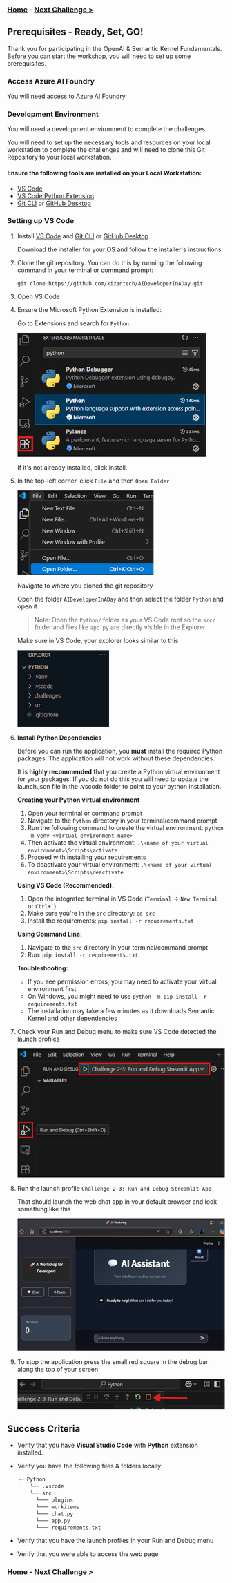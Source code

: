 ### **[Home](../../README.md)** - [Next Challenge >](./Challenge-01-Azure-AI-Foundry.md)

## Prerequisites - Ready, Set, GO!

Thank you for participating in the OpenAI & Semantic Kernel Fundamentals. Before you can start the workshop, you will need to set up some prerequisites.

### Access Azure AI Foundry

You will need access to [Azure AI Foundry](https://ai.azure.com/)

### Development Environment

You will need a development environment to complete the challenges.

You will need to set up the necessary tools and resources on your local workstation to complete the challenges and will need to clone this Git Repository to your local workstation.

#### Ensure the following tools are installed on your Local Workstation:

- [VS Code](https://code.visualstudio.com/download)
- [VS Code Python Extension](https://code.visualstudio.com/docs/languages/python)
- [Git CLI](https://git-scm.com/downloads) or [GitHub Desktop](https://github.com/apps/desktop)

### Setting up VS Code

1. Install [VS Code](https://code.visualstudio.com/download) and [Git CLI](https://git-scm.com/downloads) or [GitHub Desktop](https://github.com/apps/desktop)

    Download the installer for your OS and follow the installer's instructions.

1. Clone the git repository. You can do this by running the following command in your terminal or command prompt:

    ```console
    git clone https://github.com/kizantech/AIDeveloperInADay.git
    ```

1. Open VS Code
1. Ensure the Microsoft Python Extension is installed: 
  
    Go to Extensions and search for `Python`.

    ![installing python extension](Resources/image/local-setup-01.png)

    If it's not already installed, click install. 
1. In the top-left corner, click `File` and then `Open Folder`

    ![open folder in VS Code](Resources/image/local-setup-02.png)

    Navigate to where you cloned the git repository

    Open the folder `AIDeveloperInADay` and then select the folder `Python` and open it

    > Note: Open the `Python/` folder as your VS Code root so the `src/` folder and files like `app.py` are directly visible in the Explorer.

    Make sure in VS Code, your explorer looks similar to this

    ![VS Code explorer view](Resources/image/local-setup-03.png)

1. **Install Python Dependencies**
  
    Before you can run the application, you **must** install the required Python packages. The application will not work without these dependencies.

    It is **highly recommended** that you create a Python virtual environment for your packages. If you do not do this you will need to update the launch.json file in the .vscode folder to point to your python installation.

    **Creating your Python virtual environment**
    1. Open your terminal or command prompt
    2. Navigate to the `Python` directory in your terminal/command prompt
    3. Run the following command to create the virtual environment: `python -m venv <virtual environment name>`
    4. Then activate the virtual environment: `.\<name of your virtual environment>\Scripts\activate`
    5. Proceed with installing your requirements
    6. To deactivate your virtual environment: `.\<name of your virtual environment>\Scripts\deactivate`

    **Using VS Code (Recommended):**
    1. Open the integrated terminal in VS Code (`Terminal` → `New Terminal` or `` Ctrl+` ``)
    2. Make sure you're in the `src` directory: `cd src`
    3. Install the requirements: `pip install -r requirements.txt`

    **Using Command Line:**
    1. Navigate to the `src` directory in your terminal/command prompt
    2. Run: `pip install -r requirements.txt`

    **Troubleshooting:**
    - If you see permission errors, you may need to activate your virtual environment first
    - On Windows, you might need to use `python -m pip install -r requirements.txt`
    - The installation may take a few minutes as it downloads Semantic Kernel and other dependencies

1. Check your Run and Debug menu to make sure VS Code detected the launch profiles

    ![VS Code launch profiles](Resources/image/local-setup-05.png)

1. Run the launch profile `Challenge 2-3: Run and Debug Streamlit App`

    That should launch the web chat app in your default browser and look something like this

    ![app UI](Resources/image/local-setup-06.png)

1. To stop the application press the small red square in the debug bar along the top of your screen

    ![debug bar](Resources/image/local-setup-07.png)

## Success Criteria

- Verify that you have **Visual Studio Code** with **Python** extension installed.
- Verify you have the following files & folders locally:

  ```text
  ├─ Python
      └── .vscode
      └── src
        └─── plugins
        └─── workitems
        └─── chat.py
        └─── app.py
        └─── requirements.txt
  ```

- Verify that you have the launch profiles in your Run and Debug menu
- Verify that you were able to access the web page

### **[Home](../../README.md)** - [Next Challenge >](./Challenge-01-Azure-AI-Foundry.md)